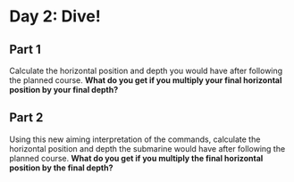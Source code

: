 # Day 2: Dive!

## Part 1

Calculate the horizontal position and depth you would have after following the planned course. **What do you get if you multiply your final horizontal position by your final depth?**

## Part 2

Using this new aiming interpretation of the commands, calculate the horizontal position and depth the submarine would have after following the planned course. **What do you get if you multiply the final horizontal position by the final depth?**

<day2-Viewer />